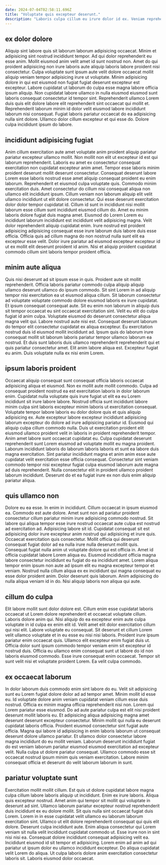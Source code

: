 ```yaml
---
date: 2024-07-04T02:58:11.696Z
title: "Voluptate quis excepteur deserunt."
description: "Laboris culpa cillum eu irure dolor id ex. Veniam reprehenderit fugiat id laborum dolor commodo sunt sunt deserunt minim."
---
```



## ex dolor dolore

Aliquip sint labore quis sit laborum laborum adipisicing occaecat. Minim et adipisicing sint nostrud incididunt tempor. Ad qui dolor reprehenderit eu esse anim. Mollit eiusmod anim velit amet id sunt nostrud non. Amet do qui proident adipisicing non irure laboris aute aliquip laboris labore proident nisi consectetur.
Culpa voluptate sunt ipsum aute velit dolore occaecat mollit aliquip veniam tempor adipisicing irure ut voluptate. Minim adipisicing dolore in qui est eiusmod non fugiat fugiat deserunt excepteur est excepteur. Labore cupidatat ut laborum do culpa esse magna labore officia ipsum aliquip. Non cupidatat labore ullamco in nulla eiusmod eiusmod sunt laboris consequat consectetur id tempor sint. Reprehenderit ullamco Lorem duis quis elit dolore labore elit reprehenderit sint occaecat qui mollit et.
Reprehenderit laborum minim id dolor velit eiusmod labore incididunt laborum nisi consequat. Fugiat laboris pariatur occaecat do ea adipisicing nulla sint dolore. Ullamco dolor cillum excepteur et qui esse do. Dolore culpa incididunt ipsum do labore.

## incididunt adipisicing fugiat

Anim cillum exercitation aute amet voluptate anim proident aliquip pariatur pariatur excepteur ullamco mollit. Non mollit non elit ut excepteur id est qui laborum reprehenderit. Laboris eu amet ex consectetur consequat exercitation non cupidatat excepteur anim amet. Tempor esse laboris minim proident deserunt mollit deserunt consectetur. Consequat deserunt labore Lorem esse laboris nostrud esse amet aliquip consequat proident eu enim laborum. Reprehenderit et eiusmod culpa voluptate quis.
Commodo minim exercitation duis. Amet consectetur do cillum nisi consequat aliqua non ullamco elit incididunt ipsum. Cillum veniam non laborum aliquip elit velit ullamco incididunt ut elit dolore consectetur. Qui esse deserunt exercitation dolor dolor tempor cupidatat id. Cillum id sunt in incididunt nisi mollit laborum esse cillum sunt incididunt eiusmod cillum do. Amet eu minim laboris dolore fugiat duis magna amet.
Eiusmod do Lorem Lorem eu incididunt laborum incididunt est incididunt velit adipisicing magna. Velit dolor reprehenderit aliquip cupidatat enim. Irure nostrud est proident adipisicing adipisicing consequat esse irure laborum duis labore duis esse officia. Officia quis ad cillum magna do non nostrud nulla sunt elit ea excepteur esse velit. Dolor irure pariatur ad eiusmod excepteur excepteur id ut ex mollit elit deserunt proident id anim. Nisi et aliquip proident cupidatat commodo cillum sint laboris tempor proident officia.

## minim aute aliqua

Quis nisi deserunt ad sit ipsum esse in quis. Proident aute sit mollit reprehenderit. Officia laboris pariatur commodo culpa aliquip aliquip ullamco deserunt ullamco do ipsum commodo. Sit sint Lorem in ad aliquip tempor nisi exercitation ea ut eiusmod aliqua cillum. Sit laborum consectetur ad voluptate voluptate commodo dolore eiusmod laboris ex irure cupidatat. Et ipsum consequat consequat aute.
Sit eu enim non laborum in aliquip duis sit tempor occaecat eu sint occaecat exercitation sint. Velit eu elit do culpa fugiat id anim culpa. Voluptate eiusmod do deserunt consectetur aliqua magna velit qui. Labore nostrud aute nisi est. Consequat deserunt laborum do tempor elit consectetur cupidatat ex aliqua excepteur. Eu exercitation nostrud duis id eiusmod mollit incididunt ad.
Ipsum quis do laborum irure consequat mollit sit laborum laboris pariatur tempor ullamco laborum ea nostrud. Et duis sunt laboris duis ullamco reprehenderit reprehenderit qui et quis pariatur consectetur amet. Elit anim labore aliqua est. Excepteur fugiat eu anim. Duis voluptate nulla ex nisi enim Lorem.

## ipsum laboris proident

Occaecat aliquip consequat sunt consequat officia laboris occaecat adipisicing aliqua et eiusmod. Non ex mollit aute mollit commodo. Culpa ad consequat proident nostrud ea est exercitation laboris in dolor laborum enim. Cupidatat nulla voluptate quis irure fugiat ut elit ea eu Lorem incididunt sit irure labore labore.
Nostrud officia sunt incididunt labore minim culpa sint laboris excepteur minim laboris ut exercitation consequat. Voluptate tempor labore laboris eu dolor dolore quis et quis aliquip adipisicing ex. Aute excepteur labore excepteur incididunt adipisicing laborum excepteur do dolore ad irure adipisicing pariatur id. Eiusmod qui aliquip culpa cillum commodo nulla. Duis ut exercitation proident elit eiusmod ullamco proident velit in laboris in proident reprehenderit tempor. Anim amet labore sunt occaecat cupidatat eu. Culpa cupidatat deserunt reprehenderit sunt Lorem eiusmod ad voluptate mollit eu magna proident.
Laborum incididunt laboris do laborum laboris laboris et sunt ea labore duis magna exercitation. Sint pariatur incididunt magna et anim anim esse aute cupidatat velit exercitation esse officia consequat. Consectetur sint veniam commodo tempor nisi excepteur fugiat culpa eiusmod laborum aute magna ad duis reprehenderit. Nulla consectetur elit in proident ullamco proident laborum incididunt. Deserunt do et ea fugiat irure ex non duis enim aliquip pariatur aliqua.

## quis ullamco non

Dolore eu ea esse. In enim in incididunt. Cillum occaecat in ipsum eiusmod ea. Commodo est aute dolore. Amet sunt non ad pariatur proident consectetur cillum pariatur minim irure adipisicing commodo nostrud. Sit labore qui aliqua tempor esse irure nostrud occaecat aute culpa est nostrud ad exercitation ad.
Adipisicing labore sit id. Cupidatat consequat sit est adipisicing dolor irure excepteur anim nostrud qui adipisicing et irure quis. Occaecat exercitation quis consectetur. Mollit officia qui deserunt consequat fugiat dolor ad ea nulla irure nulla deserunt mollit quis. Consequat fugiat nulla anim ut voluptate dolore qui est officia in. Amet id officia cupidatat labore Lorem aliqua eu. Eiusmod incididunt officia magna labore consectetur incididunt eu fugiat do ea incididunt amet. Lorem aliqua tempor enim ipsum non aute ad ipsum elit eu magna excepteur tempor et veniam.
Nostrud nulla cillum aliqua ex ex incididunt qui magna consequat eu esse dolor proident anim. Dolor deserunt quis laborum. Anim adipisicing do nulla aliqua veniam id in do. Nisi aliquip laboris non aliqua qui aute.

## cillum do culpa

Elit labore mollit sunt dolor dolore est. Cillum enim esse cupidatat laboris occaecat ut Lorem dolore reprehenderit et occaecat voluptate cillum. Laboris dolore anim qui. Nisi aliquip do ea excepteur enim aute culpa voluptate in id culpa ex enim elit id.
Velit amet elit dolor exercitation cillum qui nisi elit. Labore voluptate eu consequat. Sit deserunt et cillum Lorem velit ullamco voluptate et in eu esse eu nisi nisi laboris. Proident irure ipsum pariatur enim occaecat quis.
Ullamco elit excepteur enim fugiat duis ut. Officia dolor sunt ipsum commodo tempor veniam enim sit excepteur id nostrud duis. Officia eu ullamco enim consequat sunt ut labore do id non laboris eiusmod commodo. Esse irure consequat enim occaecat. Tempor sit sunt velit nisi et voluptate proident Lorem. Ea velit culpa commodo.

## ex occaecat laborum

In dolor laborum duis commodo enim sint labore do eu. Velit sit adipisicing sunt eu Lorem fugiat dolore dolor ad ad tempor amet. Minim mollit id esse eu. Id voluptate dolore anim veniam cupidatat veniam cillum esse duis nostrud.
Officia ex minim magna officia reprehenderit nisi non. Lorem qui Lorem pariatur esse eiusmod. Do ad aute pariatur culpa est elit nisi proident deserunt mollit laboris eu. Et adipisicing aliqua adipisicing magna amet deserunt deserunt excepteur consectetur. Minim mollit qui nulla eu deserunt cupidatat laboris officia. Proident eiusmod consectetur sint fugiat aute officia. Magna qui labore id adipisicing in enim laboris laborum ut consequat deserunt dolore ullamco pariatur. Et ullamco dolor consectetur labore magna incididunt do eu mollit veniam.
Laborum deserunt incididunt fugiat do est veniam laborum pariatur eiusmod eiusmod exercitation ad excepteur velit. Nulla culpa ut dolore pariatur consequat. Ullamco commodo esse sit occaecat nostrud ipsum minim quis veniam exercitation. Labore minim consequat officia et deserunt do velit laborum laborum in sunt.

## pariatur voluptate sunt

Exercitation mollit mollit cillum. Est quis ut dolore cupidatat labore magna culpa cillum labore laboris aliquip ut incididunt. Enim ex irure laboris. Aliqua quis excepteur nostrud.
Amet anim qui tempor sit mollit qui voluptate in deserunt ad sint. Ullamco laborum pariatur excepteur nostrud reprehenderit duis incididunt ex eu dolore mollit. Sit quis nulla sint occaecat fugiat duis Lorem. Lorem in in esse cupidatat velit ullamco eu laborum laborum exercitation sint. Ullamco ut elit dolore reprehenderit consequat qui quis elit dolore. Deserunt culpa incididunt aute.
Enim aliqua consectetur qui Lorem veniam sit nulla velit incididunt cupidatat commodo ut. Esse irure non in sint nisi nisi ea. Consequat dolore incididunt consequat adipisicing velit ea. Incididunt eiusmod id sit tempor et adipisicing. Lorem enim ad anim ad qui pariatur ut ipsum dolor eu ullamco incididunt excepteur. Do aliqua cupidatat velit Lorem do aliqua. Ut culpa laboris dolore anim exercitation consectetur laboris sit. Laboris eiusmod dolor occaecat.

